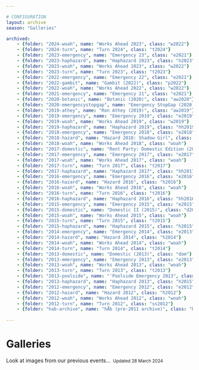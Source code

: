 ```yaml
---

# CONFIGURATION
layout: archive
season: "Galleries"

archived:
    - {folder: "2024-woah", name: "Works Ahead 2023", class: "w2022"} 
    - {folder: "2024-turn", name: "Turn 2024", class: "t2024"} 
    - {folder: "2023-emergency", name: "Emergency 23", class: "e2021"}
    - {folder: "2023-haphazard", name: "Haphazard 2023", class: "h2023"}
    - {folder: "2023-woah", name: "Works Ahead 2023", class: "w2022"}
    - {folder: "2023-turn", name: "Turn 2023", class: "t2023"} 
    - {folder: "2022-emergency", name: "Emergency 22", class: "e2021"}
    - {folder: "2022-gambit", name: "Gambit (2022)", class: "p2022"}
    - {folder: "2022-woah", name: "Works Ahead 2022", class: "w2022"}
    - {folder: "2021-emergency", name: "Emergency 21", class: "e2021"}
    - {folder: "2020-botanic", name: "Botanic (2020)", class: "aw2020"}
    - {folder: "2020-emergencystopgap", name: "Emergency StopGap (2020)", class: "esg2020"}
    - {folder: "2019-athey", name: "Ron Athey (2019)", class: "aw2019"}
    - {folder: "2019-emergency", name: "Emergency 2019", class: "e2019"}
    - {folder: "2019-woah", name: "Works Ahead 2019", class: "w2019"}
    - {folder: "2019-haphazard", name: "Haphazard 2019", class: "hh2019"}
    - {folder: "2018-emergency", name: "Emergency 2018", class: "e2018"}
    - {folder: "2018-hazard", name: "Hazard 2018: Shadow Girl", class: "h2018"}
    - {folder: "2018-woah", name: "Works Ahead 2018", class: "woah"}
    - {folder: "2017-domestic", name: "Rent Party: Domestic Edition (2017)", class: "d2015"}
    - {folder: "2017-emergency", name: "Emergency 2017", class: "e2017"}
    - {folder: "2017-woah", name: "Works Ahead 2017", class: "woah"}
    - {folder: "2017-turn", name: "Turn 2017", class: "t2017"}
    - {folder: "2017-haphazard", name: "Haphazard 2017", class: "hh2017"}
    - {folder: "2016-emergency", name: "Emergency 2016", class: "e2016"}
    - {folder: "2016-hazard", name: "Hazard 2016", class: "h2016"}
    - {folder: "2016-woah", name: "Works Ahead 2016", class: "woah"}
    - {folder: "2016-turn", name: "Turn 2016", class: "t2016"}
    - {folder: "2016-haphazard", name: "Haphazard 2016", class: "hh2016"}
    - {folder: "2015-emergency", name: "Emergency 2015", class: "e2015"}
    - {folder: "2015-domestic", name: "Domestic II (2015)", class: "d2015"}
    - {folder: "2015-woah", name: "Works Ahead 2015", class: "woah"}
    - {folder: "2015-turn", name: "Turn 2015", class: "t2015"}
    - {folder: "2015-haphazard", name: "Haphazard 2015", class: "h2015"}
    - {folder: "2014-emergency", name: "Emergency 2014", class: "e2013"}
    - {folder: "2014-hazard", name: "Hazard 2014", class: "h2014"}
    - {folder: "2014-woah", name: "Works Ahead 2014", class: "woah"}
    - {folder: "2014-turn", name: "Turn 2014", class: "t2014"}
    - {folder: "2013-domestic", name: "Domestic (2013)", class: "dom"}
    - {folder: "2013-emergency", name: "Emergency 2013", class: "e2013"}
    - {folder: "2013-woah", name: "Works Ahead 2013", class: "woah"}
    - {folder: "2013-turn", name: "Turn 2013", class: "t2013"}
    - {folder: "2013-poolside", name: "'Poolside Emergency 2013", class: "p2013"}
    - {folder: "2013-haphazard", name: "Haphazard 2013", class: "h2015"}
    - {folder: "2012-emergency", name: "Emergency 2012", class: "e2012"}
    - {folder: "2012-hazard", name: "Hazard 2012", class: "h2012"}
    - {folder: "2012-woah", name: "Works Ahead 2012", class: "woah"}
    - {folder: "2012-turn", name: "Turn 2012", class: "ss2012"}
    - {folder: "hab-archive", name: "hÅb (pre-2011 archive)", class: "hab"}
    
---
```


# Galleries     
Look at images from our previous events…&ensp;<small>Updated 28 March 2024<small>
